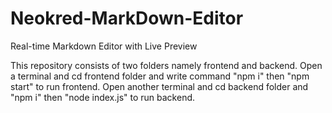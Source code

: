 # Neokred-MarkDown-Editor
Real-time Markdown Editor with Live Preview

This repository consists of two folders namely frontend and backend.
Open a terminal and cd frontend folder and write command "npm i" then "npm start" to run frontend. 
Open another terminal and cd backend folder and "npm i" then "node index.js" to run backend.